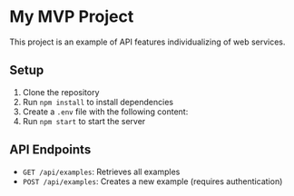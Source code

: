 # My MVP Project

This project is an example of API features individualizing of web services.

## Setup

1. Clone the repository
2. Run `npm install` to install dependencies
3. Create a `.env` file with the following content:
4. Run `npm start` to start the server

## API Endpoints

- `GET /api/examples`: Retrieves all examples
- `POST /api/examples`: Creates a new example (requires authentication)
